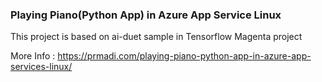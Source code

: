 ### Playing Piano(Python App) in Azure App Service Linux
This project is based on ai-duet sample in Tensorflow Magenta project 

More Info : https://prmadi.com/playing-piano-python-app-in-azure-app-services-linux/
